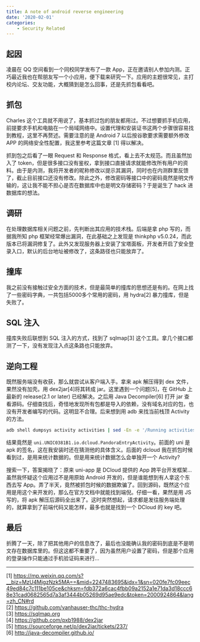 ```yaml
---
title: A note of android reverse engineering
date: '2020-02-01'
categories: 
    - Security Related
---
```

## 起因
凌晨在 QQ 空间看到一个同校同学发布了一款 App，正在邀请别人参加内测。正巧最近我也在帮朋友写一个小应用，便下载来研究一下。应用的主题很常见，主打校内论坛、交友功能，大概猜到是怎么回事，还是先抓包看看吧。

## 抓包
Charles 这个工具就不用说了，基本抓过包的朋友都用过。不过想要抓手机应用，前提要求手机和电脑在一个局域网络中。设置代理和安装证书这两个步骤很容易找到教程，这里不再赘述。需要注意的是 Android 7 以后按谷歌要求需要额外修改 APP 的网络安全性配置，我这里参考这篇文章 [1] 得以解决。

抓到包之后看了一眼 Request 和 Response 格式，看上去不太规范。而且虽然加入了 token，但是很多接口没有鉴权，拿到接口直接请求就能修改所有用户的资料。由于是内测，我将开发者的昵称修改以提示其漏洞，同时也在内测群里反馈了，截止目前接口还没有修改。除此之外，修改密码等接口中的密码竟然是明文传输的，这让我不能不担心是否在数据库中也是明文存储密码？于是诞生了 hack 进数据库的想法。

## 调研
在处理数据库相关问题之前，先判断出其应用的技术栈。后端是拿 php 写的，而据我所知 php 框架经常爆出漏洞，在此基础之上发现是 thinkphp v5.0.24，而此版本已将漏洞修复了。此外又发现服务器上安装了宝塔面板，开发者开启了安全登录入口，默认的后台地址被修改了，这条路径也只能放弃了。

## 撞库
我之前没有接触过安全方面的技术，但是最简单的撞库的思想还是有的。在网上找了一些密码字典，一共包括5000多个常用的密码，用 hydra[2] 暴力撞库，但是失败了。

## SQL 注入
撞库失败后联想到 SQL 注入的方式，找到了 sqlmap[3] 这个工具。拿几个接口都测了一下，没有发现注入点这条路也只能放弃。

## 逆向工程
既然服务端没有收获，那么就尝试从客户端入手。拿来 apk 解压得到 dex 文件，果然没有加壳。用 dex2jar[4]将其转成 jar。这里遇到一个问题[5]，在 GitHub 上最新的 release(2.1 or later) 已经解决。之后用 Java Decompiler[6] 打开 jar 查看源码。仔细查找后，奇怪地发现所有包都是导入的依赖，没有域名对应的包，也没有开发者编写的代码。这明显不合理。后来想到用 adb 来找当前栈顶 Activity 的方法。

```bash
adb shell dumpsys activity activities | sed -En -e '/Running activities/,/Run #0/p'  
```
结果竟然是 `uni.UNIC0381B1.io.dcloud.PandoraEntryActivity`。前面的 uni 是 apk 的签名，这在我安装时还在猜测他的具体含义。后面的 dcloud 我在抓包时候看到过，是用来统计数据的。但是用来统计数据怎么会单独开一个 Activity?  

搜索一下，答案揭晓了：原来 uni-app 是 DCloud 提供的 App 跨平台开发框架...虽然我怀疑这个应用过不是用原始 Android 开发的，但是谁能想到有人拿这个东西去写 App。弄了半天，竟然被抓包时候的数据欺骗了。回到源码，既然这个应用是用这个来开发的，那么在官方文档中就能找到端倪。仔细一看，果然是用 JS 写的，将 apk 解压后源码全出来了。这时突然想起，请求都是发往服务端处理的，就算拿到了前端代码又能怎样，最多也就是找到一个 DCloud 的 key 吧。

## 最后
折腾了一天，除了把其他用户的信息改了，最后也没能确认我的密码到底是不是明文存在数据库里的。但这这都不重要了，因为虽然用户设置了密码，但是那个应用的登录操作只能通过手机验证码来进行...

---

[1] https://mp.weixin.qq.com/s?__biz=MzU4MjgzNzk5MA==&mid=2247483695&idx=1&sn=020fe7fc09eec49ed84c7c111be105ce&chksm=fdb372a6cac4fbb09a2152a1e71da3d18ccc68e31cad0682565d7a3af3444b05269d95ae9edc&token=2000924864&lang=zh_CN#rd  
[2] https://github.com/vanhauser-thc/thc-hydra  
[3] https://sqlmap.org  
[4] https://github.com/pxb1988/dex2jar  
[5] https://sourceforge.net/p/dex2jar/tickets/237/  
[6] http://java-decompiler.github.io/